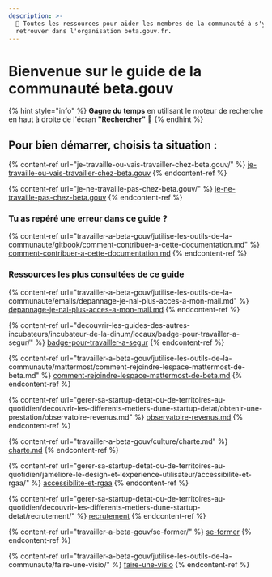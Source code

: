 ```yaml
---
description: >-
  🧭 Toutes les ressources pour aider les membres de la communauté à s'y
  retrouver dans l'organisation beta.gouv.fr.
---
```


# Bienvenue sur le guide de la communauté beta.gouv

{% hint style="info" %}
**Gagne du temps** en utilisant le moteur de recherche en haut à droite de l'écran **"Rechercher"** 🔎
{% endhint %}

## Pour bien démarrer, choisis ta situation :

{% content-ref url="je-travaille-ou-vais-travailler-chez-beta.gouv/" %}
[je-travaille-ou-vais-travailler-chez-beta.gouv](je-travaille-ou-vais-travailler-chez-beta.gouv/)
{% endcontent-ref %}

{% content-ref url="je-ne-travaille-pas-chez-beta.gouv/" %}
[je-ne-travaille-pas-chez-beta.gouv](je-ne-travaille-pas-chez-beta.gouv/)
{% endcontent-ref %}

### Tu as repéré une erreur dans ce guide ?

{% content-ref url="travailler-a-beta-gouv/jutilise-les-outils-de-la-communaute/gitbook/comment-contribuer-a-cette-documentation.md" %}
[comment-contribuer-a-cette-documentation.md](travailler-a-beta-gouv/jutilise-les-outils-de-la-communaute/gitbook/comment-contribuer-a-cette-documentation.md)
{% endcontent-ref %}

### Ressources les plus consultées de ce guide

{% content-ref url="travailler-a-beta-gouv/jutilise-les-outils-de-la-communaute/emails/depannage-je-nai-plus-acces-a-mon-mail.md" %}
[depannage-je-nai-plus-acces-a-mon-mail.md](travailler-a-beta-gouv/jutilise-les-outils-de-la-communaute/emails/depannage-je-nai-plus-acces-a-mon-mail.md)
{% endcontent-ref %}

{% content-ref url="decouvrir-les-guides-des-autres-incubateurs/incubateur-de-la-dinum/locaux/badge-pour-travailler-a-segur/" %}
[badge-pour-travailler-a-segur](decouvrir-les-guides-des-autres-incubateurs/incubateur-de-la-dinum/locaux/badge-pour-travailler-a-segur/)
{% endcontent-ref %}

{% content-ref url="travailler-a-beta-gouv/jutilise-les-outils-de-la-communaute/mattermost/comment-rejoindre-lespace-mattermost-de-beta.md" %}
[comment-rejoindre-lespace-mattermost-de-beta.md](travailler-a-beta-gouv/jutilise-les-outils-de-la-communaute/mattermost/comment-rejoindre-lespace-mattermost-de-beta.md)
{% endcontent-ref %}

{% content-ref url="gerer-sa-startup-detat-ou-de-territoires-au-quotidien/decouvrir-les-differents-metiers-dune-startup-detat/obtenir-une-prestation/observatoire-revenus.md" %}
[observatoire-revenus.md](gerer-sa-startup-detat-ou-de-territoires-au-quotidien/decouvrir-les-differents-metiers-dune-startup-detat/obtenir-une-prestation/observatoire-revenus.md)
{% endcontent-ref %}

{% content-ref url="travailler-a-beta-gouv/culture/charte.md" %}
[charte.md](travailler-a-beta-gouv/culture/charte.md)
{% endcontent-ref %}

{% content-ref url="gerer-sa-startup-detat-ou-de-territoires-au-quotidien/jameliore-le-design-et-lexperience-utilisateur/accessibilite-et-rgaa/" %}
[accessibilite-et-rgaa](gerer-sa-startup-detat-ou-de-territoires-au-quotidien/jameliore-le-design-et-lexperience-utilisateur/accessibilite-et-rgaa/)
{% endcontent-ref %}

{% content-ref url="gerer-sa-startup-detat-ou-de-territoires-au-quotidien/decouvrir-les-differents-metiers-dune-startup-detat/recrutement/" %}
[recrutement](gerer-sa-startup-detat-ou-de-territoires-au-quotidien/decouvrir-les-differents-metiers-dune-startup-detat/recrutement/)
{% endcontent-ref %}

{% content-ref url="travailler-a-beta-gouv/se-former/" %}
[se-former](travailler-a-beta-gouv/se-former/)
{% endcontent-ref %}

{% content-ref url="travailler-a-beta-gouv/jutilise-les-outils-de-la-communaute/faire-une-visio/" %}
[faire-une-visio](travailler-a-beta-gouv/jutilise-les-outils-de-la-communaute/faire-une-visio/)
{% endcontent-ref %}
